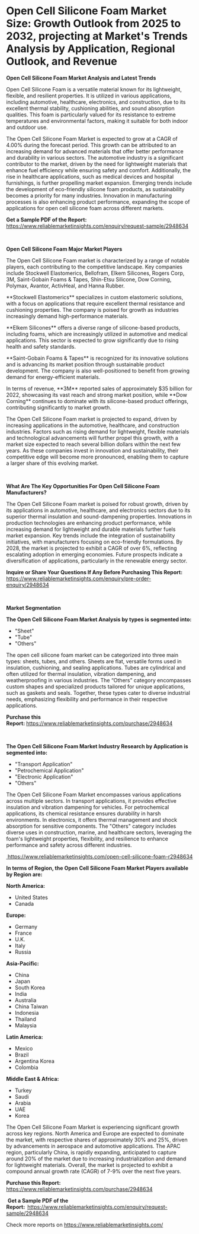 <p><h1>Open Cell Silicone Foam Market Size: Growth Outlook from 2025 to 2032, projecting at Market's Trends Analysis by Application, Regional Outlook, and Revenue</h1></p><p><strong>Open Cell Silicone Foam Market Analysis and Latest Trends</strong></p>
<p><p>Open Cell Silicone Foam is a versatile material known for its lightweight, flexible, and resilient properties. It is utilized in various applications, including automotive, healthcare, electronics, and construction, due to its excellent thermal stability, cushioning abilities, and sound absorption qualities. This foam is particularly valued for its resistance to extreme temperatures and environmental factors, making it suitable for both indoor and outdoor use.</p><p>The Open Cell Silicone Foam Market is expected to grow at a CAGR of 4.00% during the forecast period. This growth can be attributed to an increasing demand for advanced materials that offer better performance and durability in various sectors. The automotive industry is a significant contributor to the market, driven by the need for lightweight materials that enhance fuel efficiency while ensuring safety and comfort. Additionally, the rise in healthcare applications, such as medical devices and hospital furnishings, is further propelling market expansion. Emerging trends include the development of eco-friendly silicone foam products, as sustainability becomes a priority for many industries. Innovation in manufacturing processes is also enhancing product performance, expanding the scope of applications for open cell silicone foam across different markets.</p></p>
<p><strong>Get a Sample PDF of the Report:&nbsp;</strong> <a href="https://www.reliablemarketinsights.com/enquiry/request-sample/2948634?utm_campaign=3017&utm_medium=2&utm_source=Github&utm_content=ia&utm_term=12032025&utm_id=open-cell-silicone-foam">https://www.reliablemarketinsights.com/enquiry/request-sample/2948634</a></p>
<p>&nbsp;</p>
<p><strong>Open Cell Silicone Foam Major Market Players</strong></p>
<p><p>The Open Cell Silicone Foam market is characterized by a range of notable players, each contributing to the competitive landscape. Key companies include Stockwell Elastomerics, Bellofram, Elkem Silicones, Rogers Corp, 3M, Saint-Gobain Foams & Tapes, Shin-Etsu Silicone, Dow Corning, Polymax, Avantor, ActivHeal, and Hanna Rubber.</p><p>**Stockwell Elastomerics** specializes in custom elastomeric solutions, with a focus on applications that require excellent thermal resistance and cushioning properties. The company is poised for growth as industries increasingly demand high-performance materials.</p><p>**Elkem Silicones** offers a diverse range of silicone-based products, including foams, which are increasingly utilized in automotive and medical applications. This sector is expected to grow significantly due to rising health and safety standards. </p><p>**Saint-Gobain Foams & Tapes** is recognized for its innovative solutions and is advancing its market position through sustainable product development. The company is also well-positioned to benefit from growing demand for energy-efficient materials.</p><p>In terms of revenue, **3M** reported sales of approximately $35 billion for 2022, showcasing its vast reach and strong market position, while **Dow Corning** continues to dominate with its silicone-based product offerings, contributing significantly to market growth.</p><p>The Open Cell Silicone Foam market is projected to expand, driven by increasing applications in the automotive, healthcare, and construction industries. Factors such as rising demand for lightweight, flexible materials and technological advancements will further propel this growth, with a market size expected to reach several billion dollars within the next few years. As these companies invest in innovation and sustainability, their competitive edge will become more pronounced, enabling them to capture a larger share of this evolving market.</p></p>
<p>&nbsp;</p>
<p><strong>What Are The Key Opportunities For Open Cell Silicone Foam Manufacturers?</strong></p>
<p><p>The Open Cell Silicone Foam market is poised for robust growth, driven by its applications in automotive, healthcare, and electronics sectors due to its superior thermal insulation and sound-dampening properties. Innovations in production technologies are enhancing product performance, while increasing demand for lightweight and durable materials further fuels market expansion. Key trends include the integration of sustainability initiatives, with manufacturers focusing on eco-friendly formulations. By 2028, the market is projected to exhibit a CAGR of over 6%, reflecting escalating adoption in emerging economies. Future prospects indicate a diversification of applications, particularly in the renewable energy sector.</p></p>
<p><strong>Inquire or Share Your Questions If Any Before Purchasing This Report:</strong> <a href="https://www.reliablemarketinsights.com/enquiry/pre-order-enquiry/2948634?utm_campaign=3017&utm_medium=2&utm_source=Github&utm_content=ia&utm_term=12032025&utm_id=open-cell-silicone-foam">https://www.reliablemarketinsights.com/enquiry/pre-order-enquiry/2948634</a></p>
<p>&nbsp;</p>
<p><strong>Market Segmentation</strong></p>
<p><strong>The Open Cell Silicone Foam Market Analysis by types is segmented into:</strong></p>
<p><ul><li>"Sheet"</li><li> "Tube"</li><li> "Others"</li></ul></p>
<p><p>The open cell silicone foam market can be categorized into three main types: sheets, tubes, and others. Sheets are flat, versatile forms used in insulation, cushioning, and sealing applications. Tubes are cylindrical and often utilized for thermal insulation, vibration dampening, and weatherproofing in various industries. The “Others” category encompasses custom shapes and specialized products tailored for unique applications, such as gaskets and seals. Together, these types cater to diverse industrial needs, emphasizing flexibility and performance in their respective applications.</p></p>
<p><strong>Purchase this Report:&nbsp;</strong><a href="https://www.reliablemarketinsights.com/purchase/2948634?utm_campaign=3017&utm_medium=2&utm_source=Github&utm_content=ia&utm_term=12032025&utm_id=open-cell-silicone-foam">https://www.reliablemarketinsights.com/purchase/2948634</a></p>
<p>&nbsp;</p>
<p><strong>The Open Cell Silicone Foam Market Industry Research by Application is segmented into:</strong></p>
<p><ul><li>"Transport Application"</li><li> "Petrochemical Application"</li><li> "Electronic Application"</li><li> "Others"</li></ul></p>
<p><p>The Open Cell Silicone Foam Market encompasses various applications across multiple sectors. In transport applications, it provides effective insulation and vibration dampening for vehicles. For petrochemical applications, its chemical resistance ensures durability in harsh environments. In electronics, it offers thermal management and shock absorption for sensitive components. The "Others" category includes diverse uses in construction, marine, and healthcare sectors, leveraging the foam's lightweight properties, flexibility, and resilience to enhance performance and safety across different industries.</p></p>
<p><a href="https://www.reliablemarketinsights.com/open-cell-silicone-foam-r2948634?utm_campaign=3017&utm_medium=2&utm_source=Github&utm_content=ia&utm_term=12032025&utm_id=open-cell-silicone-foam">&nbsp;https://www.reliablemarketinsights.com/open-cell-silicone-foam-r2948634</a></p>
<p><strong>In terms of Region, the Open Cell Silicone Foam Market Players available by Region are:</strong></p>
<p>
    <p> <strong> North America: </strong>
        <ul>
            <li>United States</li>
            <li>Canada</li>
        </ul>
        </p> 
    <p> <strong> Europe: </strong>
        <ul>
            <li>Germany</li>
            <li>France</li>
            <li>U.K.</li>
            <li>Italy</li>
            <li>Russia</li>
        </ul>
        </p> 
    <p> <strong> Asia-Pacific: </strong>
        <ul>
            <li>China</li>
            <li>Japan</li>
            <li>South Korea</li>
            <li>India</li>
            <li>Australia</li>
            <li>China Taiwan</li>
            <li>Indonesia</li>
            <li>Thailand</li>
            <li>Malaysia</li>
        </ul>
        </p> 
    <p> <strong> Latin America: </strong>
        <ul>
            <li>Mexico</li>
            <li>Brazil</li>
            <li>Argentina Korea</li>
            <li>Colombia</li>
        </ul>
        </p> 
    <p> <strong> Middle East & Africa: </strong>
        <ul>
            <li>Turkey</li>
            <li>Saudi</li>
            <li>Arabia</li>
            <li>UAE</li>
            <li>Korea</li>
        </ul>
    </p>
    </p>
<p><p>The Open Cell Silicone Foam Market is experiencing significant growth across key regions. North America and Europe are expected to dominate the market, with respective shares of approximately 30% and 25%, driven by advancements in aerospace and automotive applications. The APAC region, particularly China, is rapidly expanding, anticipated to capture around 20% of the market due to increasing industrialization and demand for lightweight materials. Overall, the market is projected to exhibit a compound annual growth rate (CAGR) of 7-9% over the next five years.</p></p>
<p><strong>Purchase this Report: </strong><a href="https://www.reliablemarketinsights.com/purchase/2948634?utm_campaign=3017&utm_medium=2&utm_source=Github&utm_content=ia&utm_term=12032025&utm_id=open-cell-silicone-foam">https://www.reliablemarketinsights.com/purchase/2948634</a></p>
<p>&nbsp;<strong>Get a Sample PDF of the Report:&nbsp;&nbsp;</strong><a href="https://www.reliablemarketinsights.com/enquiry/request-sample/2948634?utm_campaign=3017&utm_medium=2&utm_source=Github&utm_content=ia&utm_term=12032025&utm_id=open-cell-silicone-foam">https://www.reliablemarketinsights.com/enquiry/request-sample/2948634</a></p>
<p><strong></strong></p>
<p>Check more reports on <a href="https://www.reliablemarketinsights.com/?utm_campaign=3017&utm_medium=2&utm_source=Github&utm_content=ia&utm_term=12032025&utm_id=open-cell-silicone-foam">https://www.reliablemarketinsights.com/</a></p>